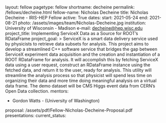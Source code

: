 layout: fellow
pagetype: fellow
shortname: decheine
permalink: /fellows/decheine.html
fellow-name: Nicholas Decheine
title: Nicholas Decheine - IRIS-HEP Fellow
active: True
dates:
  start: 2021-05-24
  end: 2021-08-21
photo: /assets/images/team/Nicholas-Decheine.jpg
institution: University of Wisconsin - Madison
e-mail: decheine@hep.wisc.edu
project_title: Implementing ServiceX Data as a Source for ROOT’s RDataFrame
project_goal: >
    ServiceX is a smart data delivery service used by physicists to retrieve data subsets for analysis. This project aims to develop a streamlined C++ software service that bridges the gap between ServiceX experiment data acquisition and the creation and instantiation of a ROOT RDataFrame for analysis. It will accomplish this by fetching ServiceX data using a user request, construct an RDataFrame instance using the fetched data, and return it to the user, ready for analysis. This utility will streamline the analysis process so that physicist will spend less time on organizing their data and more time doing meaningful analysis on a virtual data frame. The demo dataset will be CMS Higgs event data from CERN’s Open Data collection.
mentors:

  - Gordon Watts - (University of Washington)

proposal: /assets/pdf/Fellow-Nicholas-Decheine-Proposal.pdf
presentations:
current_status: 


